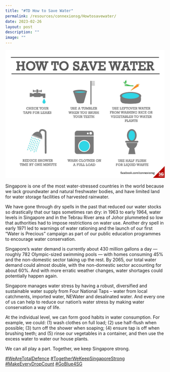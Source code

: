 ```yaml
---
title: "#TD How to Save Water"
permalink: /resources/connexionsg/Howtosavewater/
date: 2023-02-26
layout: post
description: ""
image: ""
---
```

![](/images/connexionsg/2023/Save%20Water%20.jpeg)

Singapore is one of the most water-stressed countries in the world because we lack groundwater and natural freshwater bodies, and have limited land for water storage facilities of harvested rainwater.

We have gone through dry spells in the past that reduced our water stocks so drastically that our taps sometimes ran dry: in 1963 to early 1964, water levels in Singapore and in the Tebrau River area of Johor plummeted so low that authorities had to impose restrictions on water use. Another dry spell in early 1971 led to warnings of water rationing and the launch of our first “Water is Precious” campaign as part of our public education programmes to encourage water conservation.

Singapore’s water demand is currently about 430 million gallons a day — roughly 782 Olympic-sized swimming pools — with homes consuming 45% and the non-domestic sector taking up the rest. By 2065, our total water demand could almost double, with the non-domestic sector accounting for about 60%. And with more erratic weather changes, water shortages could potentially happen again.

Singapore manages water stress by having a robust, diversified and sustainable water supply from Four National Taps – water from local catchments, imported water, NEWater and desalinated water. And every one of us can help to reduce our nation’s water stress by making water conservation a way of life.

At the individual level, we can form good habits in water consumption. For example, we could: (1) wash clothes on full load; (2) use half-flush when possible; (3) turn off the shower when soaping; (4) ensure tap is off when brushing teeth; and (5) rinse our vegetables in a container, and then use the excess water to water our house plants.

We can all play a part. Together, we keep Singapore strong.

[#WeAreTotalDefence](https://www.facebook.com/hashtag/wearetotaldefence?__eep__=6&__cft__[0]=AZUOkMUqBnN4_kIEeGRP5-gCMiMRE_N6s5EG0jLBRJ6PmBR3dMl7kxhzcTPgD-B7dtGgfUKBFVJt8TktGnBGNPsDqSlt6XkcClSSUBASEbVVpFX8L4eTlSUU__aIh-VFy7v16ZJdt-pcmPRZykv0GCKfOp_fO4lsNOnzlfiGWRcUZWNXU0NZNMhJE646Dwy-k7U&__tn__=*NK-R) [#TogetherWeKeepSingaporeStrong](https://www.facebook.com/hashtag/togetherwekeepsingaporestrong?__eep__=6&__cft__[0]=AZUOkMUqBnN4_kIEeGRP5-gCMiMRE_N6s5EG0jLBRJ6PmBR3dMl7kxhzcTPgD-B7dtGgfUKBFVJt8TktGnBGNPsDqSlt6XkcClSSUBASEbVVpFX8L4eTlSUU__aIh-VFy7v16ZJdt-pcmPRZykv0GCKfOp_fO4lsNOnzlfiGWRcUZWNXU0NZNMhJE646Dwy-k7U&__tn__=*NK-R) [#MakeEveryDropCount](https://www.facebook.com/hashtag/makeeverydropcount?__eep__=6&__cft__[0]=AZUOkMUqBnN4_kIEeGRP5-gCMiMRE_N6s5EG0jLBRJ6PmBR3dMl7kxhzcTPgD-B7dtGgfUKBFVJt8TktGnBGNPsDqSlt6XkcClSSUBASEbVVpFX8L4eTlSUU__aIh-VFy7v16ZJdt-pcmPRZykv0GCKfOp_fO4lsNOnzlfiGWRcUZWNXU0NZNMhJE646Dwy-k7U&__tn__=*NK-R) [#GoBlue4SG](https://www.facebook.com/hashtag/goblue4sg?__eep__=6&__cft__[0]=AZUOkMUqBnN4_kIEeGRP5-gCMiMRE_N6s5EG0jLBRJ6PmBR3dMl7kxhzcTPgD-B7dtGgfUKBFVJt8TktGnBGNPsDqSlt6XkcClSSUBASEbVVpFX8L4eTlSUU__aIh-VFy7v16ZJdt-pcmPRZykv0GCKfOp_fO4lsNOnzlfiGWRcUZWNXU0NZNMhJE646Dwy-k7U&__tn__=*NK-R)